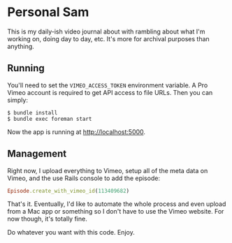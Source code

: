 # Personal Sam

This is my daily-ish video journal about with rambling about what I'm working on, doing day to day, etc. It's more for archival purposes than anything.

## Running

You'll need to set the `VIMEO_ACCESS_TOKEN` environment variable. A Pro Vimeo account is required to get API access to file URLs. Then you can simply:

    $ bundle install
    $ bundle exec foreman start

Now the app is running at <http://localhost:5000>.

## Management

Right now, I upload everything to Vimeo, setup all of the meta data on Vimeo, and the use Rails console to add the episode:

```ruby
Episode.create_with_vimeo_id(113409682)
```

That's it. Eventually, I'd like to automate the whole process and even upload from a Mac app or something so I don't have to use the Vimeo website. For now though, it's totally fine.

Do whatever you want with this code. Enjoy.
